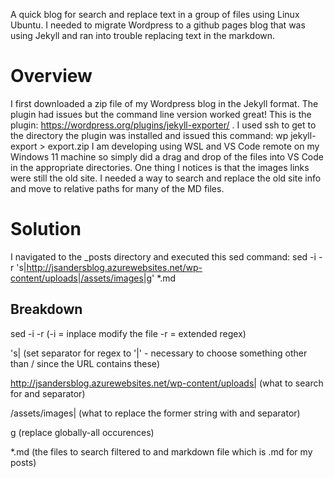 A quick blog for search and replace text in a group of files using Linux Ubuntu.  I needed to migrate Wordpress to a github pages blog that was using Jekyll and ran into trouble replacing text in the markdown.

# Overview
I first downloaded a zip file of my Wordpress blog in the Jekyll format.  The plugin had issues but the command line version worked great!
This is the plugin:  https://wordpress.org/plugins/jekyll-exporter/  .  I used ssh to get to the directory the plugin was installed and issued this command: wp jekyll-export > export.zip
I am developing using WSL and VS Code remote on my Windows 11 machine so simply did a drag and drop of the files into VS Code in the appropriate directories.  One thing I notices is that the images links were still the old site.  I needed a way to search and replace the old site info and move to relative paths for many of the MD files.

# Solution
I navigated to the _posts directory and executed this sed command: sed -i -r 's|http://jsandersblog.azurewebsites.net/wp-content/uploads|/assets/images|g' *.md

## Breakdown
sed -i -r  (-i = inplace modify the file  -r = extended regex)

's|  (set separator for regex to '|' - necessary to choose something other than / since the URL contains these)

http://jsandersblog.azurewebsites.net/wp-content/uploads| (what to search for and separator)

/assets/images| (what to replace the former string with and separator)

g (replace globally-all occurences)

*.md (the files to search filtered to and markdown file which is .md for my posts)
